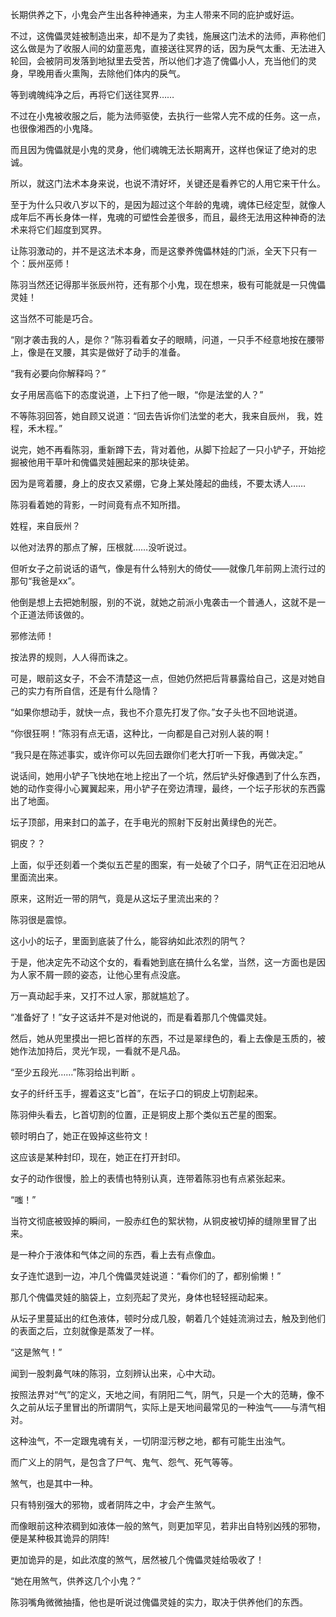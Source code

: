 长期供养之下，小鬼会产生出各种神通来，为主人带来不同的庇护或好运。

不过，这傀儡灵娃被制造出来，却不是为了卖钱，施展这门法术的法师，声称他们这么做是为了收服人间的幼童恶鬼，直接送往冥界的话，因为戾气太重、无法进入轮回，会被阴司发落到地狱里去受苦，所以他们才造了傀儡小人，充当他们的灵身，早晚用香火熏陶，去除他们体内的戾气。

等到魂魄纯净之后，再将它们送往冥界……

不过在小鬼被收服之后，能为法师驱使，去执行一些常人完不成的任务。这一点，也很像湘西的小鬼降。

而且因为傀儡就是小鬼的灵身，他们魂魄无法长期离开，这样也保证了绝对的忠诚。

所以，就这门法术本身来说，也说不清好坏，关键还是看养它的人用它来干什么。

至于为什么只收八岁以下的，是因为超过这个年龄的鬼魂，魂体已经定型，就像人成年后不再长身体一样，鬼魂的可塑性会差很多，而且，最终无法用这种神奇的法术来将它们超度到冥界。

让陈羽激动的，并不是这法术本身，而是这豢养傀儡林娃的门派，全天下只有一个：辰州巫师！

陈羽当然还记得那半张辰州符，还有那个小鬼，现在想来，极有可能就是一只傀儡灵娃！

这当然不可能是巧合。

“刚才袭击我的人，是你？”陈羽看着女子的眼睛，问道，一只手不经意地按在腰带上，像是在叉腰，其实是做好了动手的准备。

“我有必要向你解释吗？”

女子用居高临下的态度说道，上下扫了他一眼，“你是法堂的人？”

不等陈羽回答，她自顾又说道：“回去告诉你们法堂的老大，我来自辰州， 我，姓程，禾木程。”

说完，她不再看陈羽，重新蹲下去，背对着他，从脚下捡起了一只小铲子，开始挖掘被他用干草叶和傀儡灵娃圈起来的那块徒弟。

因为是弯着腰，身上的皮衣又紧绷，它身上某处隆起的曲线，不要太诱人……

陈羽看着她的背影，一时间竟有点不知所措。

姓程，来自辰州？

以他对法界的那点了解，压根就……没听说过。

但听女子之前说话的语气，像是有什么特别大的倚仗——就像几年前网上流行过的那句“我爸是xx”。

他倒是想上去把她制服，别的不说，就她之前派小鬼袭击一个普通人，这就不是一个正道法师该做的。

邪修法师！

按法界的规则，人人得而诛之。

可是，眼前这女子，不会不清楚这一点，但她仍然把后背暴露给自己，这是对她自己的实力有所自信，还是有什么隐情？

“如果你想动手，就快一点，我也不介意先打发了你。”女子头也不回地说道。

“你很狂啊！”陈羽有点无语，这种比，一向都是自己对别人装的啊！

“我只是在陈述事实，或许你可以先回去跟你们老大打听一下我，再做决定。”

说话间，她用小铲子飞快地在地上挖出了一个坑，然后铲头好像遇到了什么东西，她的动作变得小心翼翼起来，用小铲子在旁边清理，最终，一个坛子形状的东西露出了地面。

坛子顶部，用来封口的盖子，在手电光的照射下反射出黄绿色的光芒。

铜皮？？

上面，似乎还刻着一个类似五芒星的图案，有一处破了个口子，阴气正在汩汩地从里面流出来。

原来，这附近一带的阴气，竟是从这坛子里流出来的？

陈羽很是震惊。

这小小的坛子，里面到底装了什么，能容纳如此浓烈的阴气？

于是，他决定先不动这个女的，看看她到底在搞什么名堂，当然，这一方面也是因为人家不屑一顾的姿态，让他心里有点没底。

万一真动起手来，又打不过人家，那就尴尬了。

“准备好了！”女子这话并不是对他说的，而是看着那几个傀儡灵娃。

然后，她从兜里摸出一把匕首样的东西，不过是翠绿色的，看上去像是玉质的，被她作法加持后，灵光乍现，一看就不是凡品。

“至少五段光……”陈羽给出判断 。

女子的纤纤玉手，握着这支“匕首”，在坛子口的铜皮上切割起来。

陈羽伸头看去，匕首切割的位置，正是铜皮上那个类似五芒星的图案。

顿时明白了，她正在毁掉这些符文！

这应该是某种封印，现在，她正在打开封印。

女子的动作很慢，脸上的表情也特别认真，连带着陈羽也有点紧张起来。

“嗤！”

当符文彻底被毁掉的瞬间，一股赤红色的絮状物，从铜皮被切掉的缝隙里冒了出来。

是一种介于液体和气体之间的东西，看上去有点像血。

女子连忙退到一边，冲几个傀儡灵娃说道：“看你们的了，都别偷懒！”

那几个傀儡灵娃的脑袋上，立刻亮起了灵光，身体也轻轻摇动起来。

从坛子里蔓延出的红色液体，顿时分成几股，朝着几个娃娃流淌过去，触及到他们的表面之后，立刻就像是蒸发了一样。

“这是煞气！”

闻到一股刺鼻气味的陈羽，立刻辨认出来，心中大动。

按照法界对“气”的定义，天地之间，有阴阳二气，阴气，只是一个大的范畴，像不久之前从坛子里冒出的所谓阴气，实际上是天地间最常见的一种浊气——与清气相对。

这种浊气，不一定跟鬼魂有关，一切阴湿污秽之地，都有可能生出浊气。

而广义上的阴气，是包含了尸气、鬼气、怨气、死气等等。

煞气，也是其中一种。

只有特别强大的邪物，或者阴阵之中，才会产生煞气。

而像眼前这种浓稠到如液体一般的煞气，则更加罕见，若非出自特别凶残的邪物，便是某种极其诡异的阴阵!

更加诡异的是，如此浓度的煞气，居然被几个傀儡灵娃给吸收了！

“她在用煞气，供养这几个小鬼？”

陈羽嘴角微微抽搐，他也是听说过傀儡灵娃的实力，取决于供养他们的东西。

